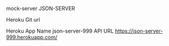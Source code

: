 mock-server
JSON-SERVER

Heroku Git url

Heroku App Name
json-server-999
API URL
https://json-server-999.herokuapp.com/
